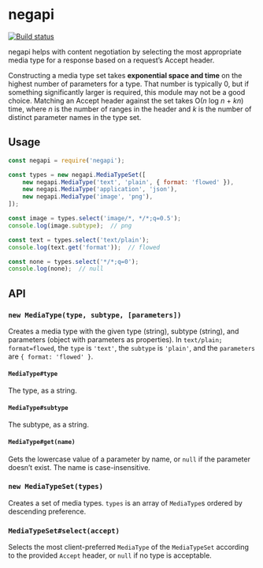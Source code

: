 # negapi

[![Build status][ci image]][ci]

negapi helps with content negotiation by selecting the most appropriate media type for a response based on a request’s Accept header.

Constructing a media type set takes **exponential space and time** on the highest number of parameters for a type. That number is typically 0, but if something significantly larger is required, this module may not be a good choice. Matching an Accept header against the set takes O(*n* log *n* + *kn*) time, where *n* is the number of ranges in the header and *k* is the number of distinct parameter names in the type set.


## Usage

```javascript
const negapi = require('negapi');

const types = new negapi.MediaTypeSet([
	new negapi.MediaType('text', 'plain', { format: 'flowed' }),
	new negapi.MediaType('application', 'json'),
	new negapi.MediaType('image', 'png'),
]);

const image = types.select('image/*, */*;q=0.5');
console.log(image.subtype);  // png

const text = types.select('text/plain');
console.log(text.get('format'));  // flowed

const none = types.select('*/*;q=0');
console.log(none);  // null
```


## API

### `new MediaType(type, subtype, [parameters])`

Creates a media type with the given type (string), subtype (string), and parameters (object with parameters as properties). In `text/plain; format=flowed`, the `type` is `'text'`, the `subtype` is `'plain'`, and the `parameters` are `{ format: 'flowed' }`.

#### `MediaType#type`

The type, as a string.

#### `MediaType#subtype`

The subtype, as a string.

#### `MediaType#get(name)`

Gets the lowercase value of a parameter by name, or `null` if the parameter doesn’t exist. The name is case-insensitive.

### `new MediaTypeSet(types)`

Creates a set of media types. `types` is an array of `MediaType`s ordered by descending preference.

### `MediaTypeSet#select(accept)`

Selects the most client-preferred `MediaType` of the `MediaTypeSet` according to the provided `Accept` header, or `null` if no type is acceptable.


  [ci]: https://travis-ci.org/charmander/negapi
  [ci image]: https://api.travis-ci.org/charmander/negapi.svg

